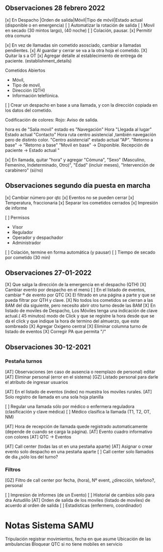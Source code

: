 ## Observaciones 28 febrero 2022

[x] En Despacho |Orden de salida|Móvil|Tipo de móvil|Estado actual (disponible o en emergencia)
[ ] Automatizar la rotación de salida
[ ] Movil en secado (30 mintos largo), (40 noche) 
[ ] Colación, pausar.
[x] Permitir otra comuna

[x] En vez de llamadas sin cometido asosciado, cambiar a llamadas pendientes.
[x] Al guardar y cerrar se va a la otra hoja el cometido.
[X] Quitar la s a OT
[x] Agregar detalle al establecimiento de entrega de paciente. (establishment_details)

Cometidos Abiertos
- Móvil,
- Tipo de movil,
- Dirección (QTH)
- Información telefónica.

[ ] Crear un despacho en base a una llamada, y con la dirección copiada en los datos del cometido.

Codificación de colores:
Rojo: Aviso de salida.

hora es de "Salia movil" estado es "Navegación"
Hora "Llegada al lugar" Estado actual "Contacto"
Hora ruta centro asistencial ,también navegación pero de distinto color.
"Centro asistencial" estado actual "AP".
"Retorno a base" -> "Retorno a base"
"Movil en base" -> Disponible.
Recepción de paciente -> Estado actual "

[x] En llamada, quitar "hora" y agregar "Cómuna", "Sexo" (Masculino, Femenino, Indeterminado, Otro)", "Edad" (incluir meses), "Intervención de carabinero" (si/no)


## Observaciones segundo día puesta en marcha
[x] Cambiar número por qtc
[x] Eventos no se pueden cerrar
[x] Temperatura, fraccionaria
[x] Separar los cometidos cerrados
[x] Impresión de informe

[ ] Permisos 
- Visor
- Regulador
- Operador y despachador
- Administrador

[ ] Colación, termine en forma automática (y pausar)
[ ] Tiempo de secado por cometido (30 min)


## Observaciones 27-01-2022
[X] Que salga la dirección de la emergencia en el despacho (QTH)
[X] Cambiar evento por despacho en el menú
[ ] En el listado de eventos, cambiar º de evento por QTC
[X] El filtrado en una página a parte y que se pueda filtrar por QTH y clave.
[X] No todos los cometidos se cierran a las 8AM del día siguiente, pero necesito abrir otro turno desde las 8AM
[X] En listado de moviles de Despacho, Los Móviles tenga una indicación de clave actual.( 45 minutos) modo de Click y que se registre la hora desde que se da el click y que indique la hora de termino del almuerzo, que este sombreado
[X] Agregar Oxigeno central
[X] Eliminar columna turno de listado de eventos
[X] Corregir PA que permita "/"


## Observaciones 30-12-2021
### Pestaña turnos
[AT] Observaciones (en caso de ausencia o reemplazo de personal) editar
[AT] Eliminar personal (error en el sistema)
[GZ] Listado personal para darle el atributo de ingresar usuarios

[AT] En el listado de eventos (index) no muestra los moviles rurales.
[AT] Solo registro de llamada en una sola hoja planilla

[ ] Regular una llamada sólo por médico o enfermera reguladora (clasificación y clave médica)
[ ] Médico clasifica la llamada (T1, T2, OT, NM)

[AT] Hora de recepción de llamada quede registrado automaticamente (depende de cuando se carga la página).
[AT] Evento cuadro informativo con colores
[AT] QTC -> Eventos

[AT] Call center (todas las ot en una pestaña aparte)
[AT] Asignar o crear evento solo despacho en una pestaña aparte
[ ] Call center solo llamados de dia ¿sólo los del turno?

### Filtros 
[GZ] Filtro de call center por fecha, (hora), Nº event, ¿dirección, telefono?, personal

[ ] Impresion de informes (de un Evento)
[ ] Historial de cambios sólo para dra Astudillo
[AT] Orden de salida de los moviles (listado de moviles) de acuerdo al orden de salida
[ ] Estadisticas (enfermero, coordinador)

# Notas Sistema SAMU
Tripulación registrar movimientos, fecha en que asume
Ubicación de las ambulancias
Bloquear QTC si no tiene mobiles en servicio
